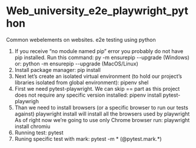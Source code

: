 # Web_university_e2e_playwright_python
Common webelements on websites. e2e testing using python

1. If you receive “no module named pip” error you probably do not have pip installed. Run this command:
py -m ensurepip --upgrade (Windows)
or:
python -m ensurepip --upgrade (MacOS/Linux)
2. Install package manager:
pip install
3. Next let’s create an isolated virtual environment (to hold our project’s libraries
isolated from global environment):
pipenv shel
4. First we need pytest-playwright. We can skip ==<VERSION> part as this project
does not require any specific version installed:
pipenv install pytest-playwrigh
5. Than we need to install browsers (or a specific browser to run our tests against)
playwright install will install all the browsers used by playwright
As of right now we’re going to use only Chrome browser run:
playwright install chromiu
6. Running test:
pytest
7. Runing specific test with mark:
pytest -m * (@pytest.mark.*)
